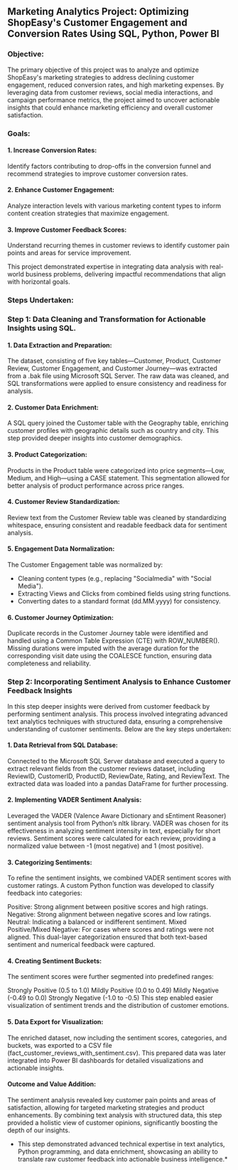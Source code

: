 ## Marketing Analytics Project: Optimizing ShopEasy's Customer Engagement and Conversion Rates Using SQL, Python, Power BI

### Objective:

The primary objective of this project was to analyze and optimize ShopEasy's marketing strategies to address declining customer engagement, reduced conversion rates, and high marketing expenses. By leveraging data from customer reviews, social media interactions, and campaign performance metrics, the project aimed to uncover actionable insights that could enhance marketing efficiency and overall customer satisfaction.

### Goals:

#### 1. Increase Conversion Rates:

Identify factors contributing to drop-offs in the conversion funnel and recommend strategies to improve customer conversion rates.

#### 2. Enhance Customer Engagement:

Analyze interaction levels with various marketing content types to inform content creation strategies that maximize engagement.

#### 3. Improve Customer Feedback Scores:

Understand recurring themes in customer reviews to identify customer pain points and areas for service improvement.

This project demonstrated expertise in integrating data analysis with real-world business problems, delivering impactful recommendations that align with horizontal goals.

### Steps Undertaken:

### Step 1: Data Cleaning and Transformation for Actionable Insights using SQL.

#### 1. Data Extraction and Preparation:

The dataset, consisting of five key tables—Customer, Product, Customer Review, Customer Engagement, and Customer Journey—was extracted from a .bak file using Microsoft SQL Server. The raw data was cleaned, and SQL transformations were applied to ensure consistency and readiness for analysis.

#### 2. Customer Data Enrichment:

A SQL query joined the Customer table with the Geography table, enriching customer profiles with geographic details such as country and city. This step provided deeper insights into customer demographics.

#### 3. Product Categorization:

Products in the Product table were categorized into price segments—Low, Medium, and High—using a CASE statement. This segmentation allowed for better analysis of product performance across price ranges.

#### 4. Customer Review Standardization:

Review text from the Customer Review table was cleaned by standardizing whitespace, ensuring consistent and readable feedback data for sentiment analysis.

#### 5. Engagement Data Normalization:

The Customer Engagement table was normalized by:

- Cleaning content types (e.g., replacing "Socialmedia" with "Social Media").
- Extracting Views and Clicks from combined fields using string functions.
- Converting dates to a standard format (dd.MM.yyyy) for consistency.

#### 6. Customer Journey Optimization:

Duplicate records in the Customer Journey table were identified and handled using a Common Table Expression (CTE) with ROW_NUMBER(). Missing durations were imputed with the average duration for the corresponding visit date using the COALESCE function, ensuring data completeness and reliability.


### Step 2: Incorporating Sentiment Analysis to Enhance Customer Feedback Insights

In this step deeper insights were derived from customer feedback by performing sentiment analysis. This process involved integrating advanced text analytics techniques with structured data, ensuring a comprehensive understanding of customer sentiments.
Below are the key steps undertaken:

#### 1. Data Retrieval from SQL Database:

Connected to the Microsoft SQL Server database and executed a query to extract relevant fields from the customer reviews dataset, including ReviewID, CustomerID, ProductID, ReviewDate, Rating, and ReviewText. The extracted data was loaded into a pandas DataFrame for further processing.

#### 2. Implementing VADER Sentiment Analysis:

Leveraged the VADER (Valence Aware Dictionary and sEntiment Reasoner) sentiment analysis tool from Python’s nltk library. VADER was chosen for its effectiveness in analyzing sentiment intensity in text, especially for short reviews. Sentiment scores were calculated for each review, providing a normalized value between -1 (most negative) and 1 (most positive).

#### 3. Categorizing Sentiments:

To refine the sentiment insights, we combined VADER sentiment scores with customer ratings. A custom Python function was developed to classify feedback into categories:

Positive: Strong alignment between positive scores and high ratings.
Negative: Strong alignment between negative scores and low ratings.
Neutral: Indicating a balanced or indifferent sentiment.
Mixed Positive/Mixed Negative: For cases where scores and ratings were not aligned.
This dual-layer categorization ensured that both text-based sentiment and numerical feedback were captured.

#### 4. Creating Sentiment Buckets:
The sentiment scores were further segmented into predefined ranges:

Strongly Positive (0.5 to 1.0)
Mildly Positive (0.0 to 0.49)
Mildly Negative (-0.49 to 0.0)
Strongly Negative (-1.0 to -0.5)
This step enabled easier visualization of sentiment trends and the distribution of customer emotions.

#### 5. Data Export for Visualization:

The enriched dataset, now including the sentiment scores, categories, and buckets, was exported to a CSV file (fact_customer_reviews_with_sentiment.csv). This prepared data was later integrated into Power BI dashboards for detailed visualizations and actionable insights.

#### Outcome and Value Addition:
The sentiment analysis revealed key customer pain points and areas of satisfaction, allowing for targeted marketing strategies and product enhancements. By combining text analysis with structured data, this step provided a holistic view of customer opinions, significantly boosting the depth of our insights.

* This step demonstrated advanced technical expertise in text analytics, Python programming, and data enrichment, showcasing an ability to translate raw customer feedback into actionable business intelligence.*
